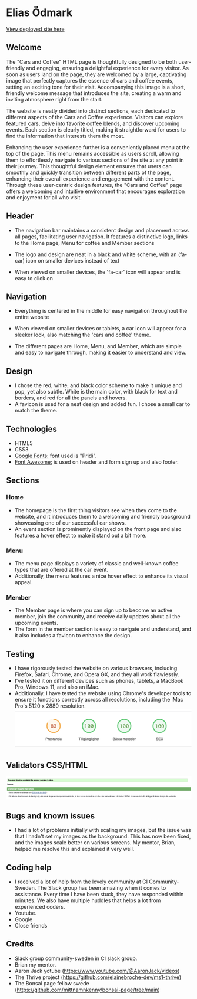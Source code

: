 # Elias Ödmark

[View deployed site here](https://odmarken.github.io/Cars-and-Coffee/)

## Welcome 

 The "Cars and Coffee" HTML page is thoughtfully designed to be both user-friendly and engaging, ensuring a delightful experience for every visitor. As soon as users land on the page, they are welcomed by a large, captivating image that perfectly captures the essence of cars and coffee events, setting an exciting tone for their visit. Accompanying this image is a short, friendly welcome message that introduces the site, creating a warm and inviting atmosphere right from the start.

The website is neatly divided into distinct sections, each dedicated to different aspects of the Cars and Coffee experience. Visitors can explore featured cars, delve into favorite coffee blends, and discover upcoming events. Each section is clearly titled, making it straightforward for users to find the information that interests them the most.

Enhancing the user experience further is a conveniently placed menu at the top of the page. This menu remains accessible as users scroll, allowing them to effortlessly navigate to various sections of the site at any point in their journey. This thoughtful design element ensures that users can smoothly and quickly transition between different parts of the page, enhancing their overall experience and engagement with the content. Through these user-centric design features, the "Cars and Coffee" page offers a welcoming and intuitive environment that encourages exploration and enjoyment for all who visit.

## Header

- The navigation bar maintains a consistent design and placement across all pages, facilitating user navigation. It features a distinctive logo, links to the Home page, Menu for coffee and Member sections

- The logo and design are neat in a black and white scheme, with an (fa-car) icon on smaller devices instead of text

- When viewed on smaller devices, the 'fa-car' icon will appear and is easy to click on


## Navigation

- Everything is centered in the middle for easy navigation throughout the entire website

- When viewed on smaller devices or tablets, a car icon will appear for a sleeker look, also matching the 'cars and coffee' theme.

- The different pages are Home, Menu, and Member, which are simple and easy to navigate through, making it easier to understand and view.

## Design

- I chose the red, white, and black color scheme to make it unique and pop, yet also subtle. White is the main color, with black for text and borders, and red for all the panels and hovers.
- A favicon is used for a neat design and added fun. I chose a small car to match the theme.

## Technologies

- HTML5
- CSS3
- [Google Fonts:](https://fonts.google.com/) font used is "Pridi".
- [Font Awesome:](https://fontawesome.com/) is used on header and form sign up and also footer.


## Sections

### Home

- The homepage is the first thing visitors see when they come to the website, and it introduces them to a welcoming and friendly background showcasing one of our successful car shows.
- An event section is prominently displayed on the front page and also features a hover effect to make it stand out a bit more.

### Menu

-  The menu page displays a variety of classic and well-known coffee types that are offered at the car event. 
- Additionally, the menu features a nice hover effect to enhance its visual appeal.

### Member

- The Member page is where you can sign up to become an active member, join the community, and receive daily updates about all the upcoming events.
- The form in the member section is easy to navigate and understand, and it also includes a favicon to enhance the design.

## Testing

- I have rigorously tested the website on various browsers, including Firefox, Safari, Chrome, and Opera GX, and they all work flawlessly.
- I've tested it on different devices such as phones, tablets, a MacBook Pro, Windows 11, and also an iMac.
- Additionally, I have tested the website using Chrome's developer tools to ensure it functions correctly across all resolutions, including the iMac Pro's 5120 x 2880 resolution.
![Performance](assets/images/readme/Performance.png)

## Validators CSS/HTML

![Html](assets/images/readme/html1.png)
![CSS](assets/images/readme/css.png)

## Bugs and known issues

- I had a lot of problems initially with scaling my images, but the issue was that I hadn't set my images as the background. This has now been fixed, and the images scale better on various screens. My mentor, Brian, helped me resolve this and explained it very well.

## Coding help

- I received a lot of help from the lovely community at CI Community-Sweden. The Slack group has been amazing when it comes to assistance. Every time I have been stuck, they have responded within minutes. We also have multiple huddles that helps a lot from experienced coders.
- Youtube.
- Google
- Close friends

## Credits

- Slack group community-sweden in CI slack group.
- Brian my mentor.
- Aaron Jack yotube (https://www.youtube.com/@AaronJack/videos)
- The Thrive project (https://github.com/elainebroche-dev/ms1-thrive)
- The Bonsai page fellow swede (https://github.com/mittnamnkenny/bonsai-page/tree/main)
